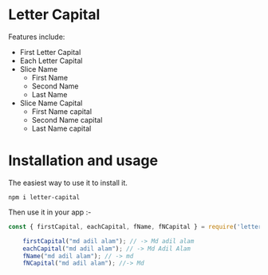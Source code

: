 # Letter Capital

Features include:

- First Letter Capital
- Each Letter Capital
- Slice Name
    - First Name
    - Second Name
    - Last Name
- Slice Name Capital
    - First Name capital
    - Second Name capital
    - Last Name capital

# Installation and usage

The easiest way to use it to install it.

```
npm i letter-capital
```

Then use it in your app :-

```js
const { firstCapital, eachCapital, fName, fNCapital } = require('letter-capital');

    firstCapital("md adil alam"); // -> Md adil alam
    eachCapital("md adil alam"); // -> Md Adil Alam
    fName("md adil alam"); // -> md
    fNCapital("md adil alam"); //-> Md
```
